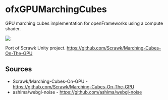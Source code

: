 ofxGPUMarchingCubes
=====================

GPU marching cubes implementation for openFrameworks using a compute shader.

<img src="https://raw.githubusercontent.com/mattatz/ofxGPUMarchingCubes/master/captures/Demo.gif">

Port of Scrawk Unity project. https://github.com/Scrawk/Marching-Cubes-On-The-GPU

## Sources
- Scrawk/Marching-Cubes-On-GPU - https://github.com/Scrawk/Marching-Cubes-On-The-GPU
- ashima/webgl-noise - https://github.com/ashima/webgl-noise
